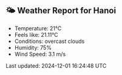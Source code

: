 <!-- WEATHER-START -->
## 🌤 Weather Report for Hanoi

- Temperature: 21°C
- Feels like: 21.11°C
- Conditions: overcast clouds
- Humidity: 75%
- Wind Speed: 3.1 m/s

Last updated: 2024-12-01 16:24:48 UTC
<!-- WEATHER-END -->
